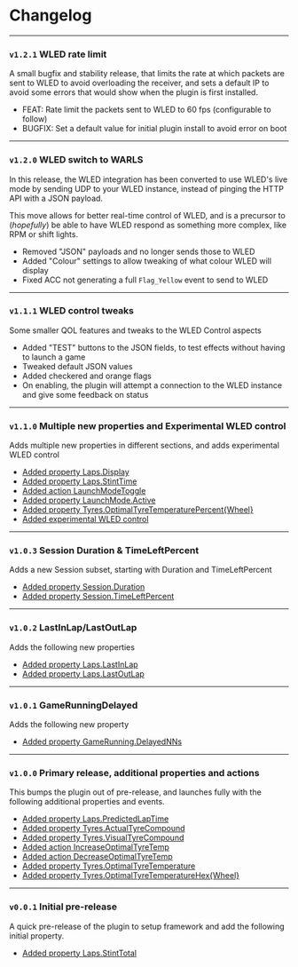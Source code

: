 # Changelog

---

### `v1.2.1` WLED rate limit

A small bugfix and stability release, that limits the rate at which packets are
sent to WLED to avoid overloading the receiver, and sets a default IP to avoid
some errors that would show when the plugin is first installed.

- FEAT: Rate limit the packets sent to WLED to 60 fps (configurable to follow)
- BUGFIX: Set a default value for initial plugin install to avoid error on boot
  
---

### `v1.2.0` WLED switch to WARLS

In this release, the WLED integration has been converted to use WLED's live mode by
sending UDP to your WLED instance, instead of pinging the HTTP API with a JSON payload.

This move allows for better real-time control of WLED, and is a precursor to (_hopefully_)
be able to have WLED respond as something more complex, like RPM or shift lights.

- Removed "JSON" payloads and no longer sends those to WLED
- Added "Colour" settings to allow tweaking of what colour WLED will display
- Fixed ACC not generating a full `Flag_Yellow` event to send to WLED

---

### `v1.1.1` WLED control tweaks

Some smaller QOL features and tweaks to the WLED Control aspects

- Added "TEST" buttons to the JSON fields, to test effects without having to launch a game
- Tweaked default JSON values
- Added checkered and orange flags
- On enabling, the plugin will attempt a connection to the WLED instance and give some feedback on status

---

### `v1.1.0` Multiple new properties and Experimental WLED control

Adds multiple new properties in different sections, and adds experimental WLED control

- [Added property Laps.Display](/features/laps#display)
- [Added property Laps.StintTime](/features/laps#stint-time)
- [Added action LaunchModeToggle](/features/launch-mode#launch-mode-toggle)
- [Added property LaunchMode.Active](/features/launch-mode#active)
- [Added property Tyres.OptimalTyreTemperaturePercent{Wheel}](/features/tyre-temperature#optimal-tyre-temperature-represented-as-a-percent)
- [Added experimental WLED control](/features/wled-control)

---

### `v1.0.3` Session Duration & TimeLeftPercent

Adds a new Session subset, starting with Duration and TimeLeftPercent

- [Added property Session.Duration](/features/session#duration)
- [Added property Session.TimeLeftPercent](/features/session#time-left-as-percent)

---

### `v1.0.2` LastInLap/LastOutLap

Adds the following new properties

- [Added property Laps.LastInLap](/features/laps#last-in-lap)
- [Added property Laps.LastOutLap](/features/laps#last-out-lap)

---

### `v1.0.1` GameRunningDelayed

Adds the following new property

- [Added property GameRunning.DelayedNNs](/features/game-running-delayed#game-running-delayed-by-n-seconds)

---

### `v1.0.0` Primary release, additional properties and actions

This bumps the plugin out of pre-release, and launches fully with the following
additional properties and events.

- [Added property Laps.PredictedLapTime](/features/laps#predicted-lap-time)
- [Added property Tyres.ActualTyreCompound](/features/tyre-compound#actual-tyre-compound)
- [Added property Tyres.VisualTyreCompound](/features/tyre-compound#visual-tyre-compound)
- [Added action IncreaseOptimalTyreTemp](/features/tyre-temperature#increase-or-decrease-optimal-tyre-temperature)
- [Added action DecreaseOptimalTyreTemp](/features/tyre-temperature#increase-or-decrease-optimal-tyre-temperature)
- [Added property Tyres.OptimalTyreTemperature](/features/tyre-temperature#optimal-tyre-temperature)
- [Added property Tyres.OptimalTyreTemperatureHex{Wheel}](/features/tyre-temperature#optimal-tyre-temperature-represented-as-a-hex-colour)

---

### `v0.0.1` Initial pre-release

A quick pre-release of the plugin to setup framework and add the following
initial property.

- [Added property Laps.StintTotal](/features/laps#stint-total)
